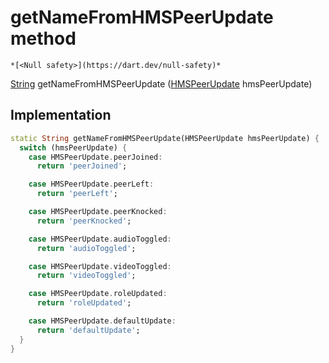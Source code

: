 


# getNameFromHMSPeerUpdate method




    *[<Null safety>](https://dart.dev/null-safety)*




[String](https://api.flutter.dev/flutter/dart-core/String-class.html) getNameFromHMSPeerUpdate
([HMSPeerUpdate](../../enum_hms_peer_update/HMSPeerUpdate-class.md) hmsPeerUpdate)








## Implementation

```dart
static String getNameFromHMSPeerUpdate(HMSPeerUpdate hmsPeerUpdate) {
  switch (hmsPeerUpdate) {
    case HMSPeerUpdate.peerJoined:
      return 'peerJoined';

    case HMSPeerUpdate.peerLeft:
      return 'peerLeft';

    case HMSPeerUpdate.peerKnocked:
      return 'peerKnocked';

    case HMSPeerUpdate.audioToggled:
      return 'audioToggled';

    case HMSPeerUpdate.videoToggled:
      return 'videoToggled';

    case HMSPeerUpdate.roleUpdated:
      return 'roleUpdated';

    case HMSPeerUpdate.defaultUpdate:
      return 'defaultUpdate';
  }
}
```







